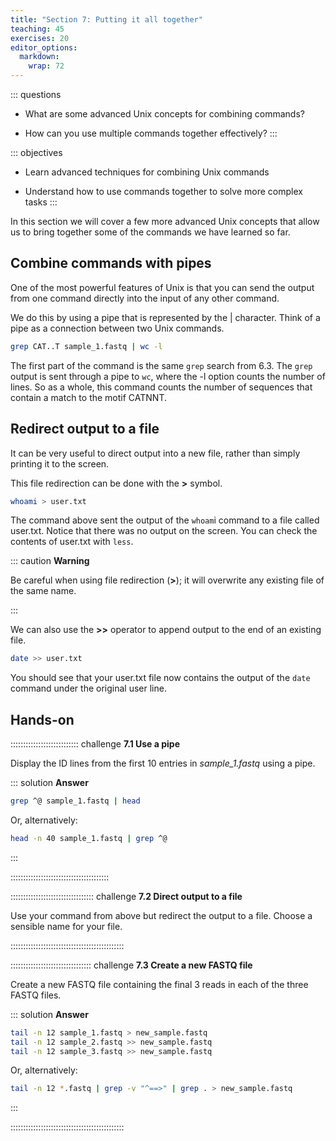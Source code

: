 ```yaml
---
title: "Section 7: Putting it all together"
teaching: 45
exercises: 20
editor_options: 
  markdown: 
    wrap: 72
---
```


::: questions
- What are some advanced Unix concepts for combining commands?

- How can you use multiple commands together effectively?
:::


::: objectives
- Learn advanced techniques for combining Unix commands

- Understand how to use commands together to solve more complex tasks
:::


In this section we will cover a few more advanced Unix concepts that allow us to bring together some of the commands we have learned so far.

## Combine commands with pipes

One of the most powerful features of Unix is that you can send the output from one command directly into the input of any other command.

We do this by using a pipe that is represented by the | character. Think of a pipe as a connection between two Unix commands.

```bash
grep CAT..T sample_1.fastq | wc -l
```

The first part of the command is the same `grep` search from 6.3.
The `grep` output is sent through a pipe to `wc`, where the -l option counts the number of lines. So as a whole, this command counts the number of sequences that contain a match to the motif CATNNT.

## Redirect output to a file

It can be very useful to direct output into a new file, rather than simply printing it to the screen.

This file redirection can be done with the **>** symbol.

```bash
whoami > user.txt
```

The command above sent the output of the `whoam`i command to a file called user.txt. Notice that there was no output on the screen. You can check the contents of user.txt with `less`.

::: caution
**Warning**

Be careful when using file redirection (**>**); it will overwrite any existing file of the same name.

:::

We can also use the **>>** operator to append output to the end of an existing file.

```bash
date >> user.txt
```

You should see that your user.txt file now contains the output of the `date` command under the original user line.

## Hands-on

::::::::::::::::::::::::::: challenge
**7.1 Use a pipe**

Display the ID lines from the first 10 entries in _sample_1.fastq_ using a pipe.

::: solution
**Answer**

```bash
grep ^@ sample_1.fastq | head
```

Or, alternatively:

```bash
head -n 40 sample_1.fastq | grep ^@
```

:::

:::::::::::::::::::::::::::::::::::::::

::::::::::::::::::::::::::::::::: challenge
**7.2 Direct output to a file**

Use your command from above but redirect the output to a file. Choose a sensible name for your file.

:::::::::::::::::::::::::::::::::::::::::::::

:::::::::::::::::::::::::::::::: challenge
**7.3 Create a new FASTQ file**

Create a new FASTQ file containing the final 3 reads in each of the three FASTQ files.

::: solution
**Answer**

```bash
tail -n 12 sample_1.fastq > new_sample.fastq
tail -n 12 sample_2.fastq >> new_sample.fastq
tail -n 12 sample_3.fastq >> new_sample.fastq
```

Or, alternatively:

```bash
tail -n 12 *.fastq | grep -v "^==>" | grep . > new_sample.fastq
```
:::

:::::::::::::::::::::::::::::::::::::::::::::
